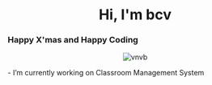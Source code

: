 <h1 align="center">Hi, I'm bcv</h1>
<h3 align="left">Happy X'mas and Happy Coding</h3>
<!-- he -->
<p align="center"> <img src="https://komarev.com/ghpvc/?username=vnvb&label=Profile%20views&color=0e75b6&style=flat" alt="vnvb" /> </p>- I’m currently working on Classroom Management System



